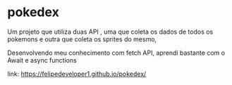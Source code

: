 # pokedex
Um projeto que utiliza duas API , uma que coleta os dados de todos os pokemons e outra que coleta os sprites do mesmo,

Desenvolvendo meu conhecimento com fetch API, aprendi bastante com o Await e async functions 
<br> 

link: https://felipedeveloper1.github.io/pokedex/
